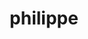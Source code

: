 ---
layout: item
serie: serie2
number : 4
title: philippe
about: Acrylic on 224g white grained paper, 50x50cm. 2016
---